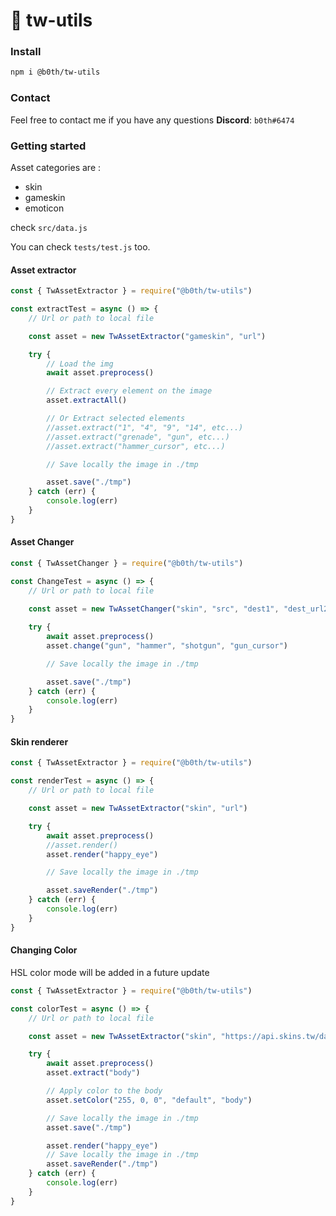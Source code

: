 # 🐞 tw-utils

### Install

```bash
npm i @b0th/tw-utils
```

### Contact

Feel free to contact me if you have any questions 
**Discord**: `b0th#6474`

### Getting started

Asset categories are : 
- skin
- gameskin
- emoticon

check `src/data.js`

You can check `tests/test.js` too.

#### Asset extractor


```js
const { TwAssetExtractor } = require("@b0th/tw-utils")

const extractTest = async () => {
    // Url or path to local file

    const asset = new TwAssetExtractor("gameskin", "url")

    try {
        // Load the img
        await asset.preprocess()

        // Extract every element on the image
        asset.extractAll()

        // Or Extract selected elements
        //asset.extract("1", "4", "9", "14", etc...)
        //asset.extract("grenade", "gun", etc...)
        //asset.extract("hammer_cursor", etc...)

        // Save locally the image in ./tmp

        asset.save("./tmp")
    } catch (err) {
        console.log(err)
    }
}
```

#### Asset Changer

```js
const { TwAssetChanger } = require("@b0th/tw-utils")

const ChangeTest = async () => {
    // Url or path to local file

    const asset = new TwAssetChanger("skin", "src", "dest1", "dest_url2", "dest3")
    
    try {
        await asset.preprocess()
        asset.change("gun", "hammer", "shotgun", "gun_cursor")

        // Save locally the image in ./tmp

        asset.save("./tmp")
    } catch (err) {
        console.log(err) 
    }
}

```

#### Skin renderer
```js
const { TwAssetExtractor } = require("@b0th/tw-utils")

const renderTest = async () => {
    // Url or path to local file

    const asset = new TwAssetExtractor("skin", "url")

    try {
        await asset.preprocess()
        //asset.render()
        asset.render("happy_eye")

        // Save locally the image in ./tmp

        asset.saveRender("./tmp")
    } catch (err) {
        console.log(err)
    }
}
```

#### Changing Color

HSL color mode will be added in a future update

```js
const { TwAssetExtractor } = require("@b0th/tw-utils")

const colorTest = async () => {
    // Url or path to local file

    const asset = new TwAssetExtractor("skin", "https://api.skins.tw/database/skins/7n8qP5OyLUVwIB8q9hJaHvYAOArvsaMwtf2mWHDZ.png")

    try {
        await asset.preprocess()
        asset.extract("body")

        // Apply color to the body
        asset.setColor("255, 0, 0", "default", "body")

        // Save locally the image in ./tmp
        asset.save("./tmp")

        asset.render("happy_eye")
        // Save locally the image in ./tmp
        asset.saveRender("./tmp")
    } catch (err) {
        console.log(err)
    }
}
```